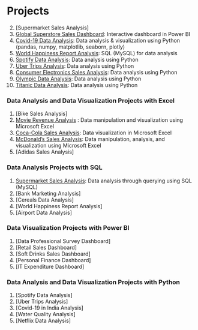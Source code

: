 # Projects
2. [Supermarket Sales Analysis]
3. [Global Superstore Sales Dashboard](https://github.com/aravindbc/Data-Analysis-Projects/tree/e0e58cfb82ecc1ffd0e78a8dad467dc61d4d5f6a/Global%20Superstore%20Sales%20Dashboard): Interactive dashboard in Power BI
4. [Covid-19 Data Analysis](https://github.com/aravindbc/Data-Analysis-Projects/tree/091ee9b0ccfa5bc81f5081e3f5c27b1c17f789eb/Covid-19%20Data%20Analysis): Data analysis & visualization using Python (pandas, numpy, matplotlib, seaborn, plotly)
7. [World Happiness Report Analysis](https://github.com/aravindbc/Data-Analysis-Projects/tree/72dca66b355597084d06562597f263cd80377346/World%20Happiness%20Report%20Analysis): SQL (MySQL) for data analysis
8. [Spotify Data Analysis](https://github.com/aravindbc/Data-Analysis-Projects/tree/3dfed32b00514a16885d5e4f2ac3d0defdf17404/Spotify%20Data%20Analysis): Data analysis using Python
9. [Uber Trips Analysis](https://github.com/aravindbc/Data-Analysis-Projects/tree/01c609ae89e36cf13f9bbb5ad73c187405d830bc/Uber%20Trips%20Analysis): Data analysis using Python
10. [Consumer Electronics Sales Analysis](https://github.com/aravindbc/Data-Analysis-Projects/tree/01c609ae89e36cf13f9bbb5ad73c187405d830bc/Consumer%20Electronics%20Sales%20Analysis): Data analysis using Python
11. [Olympic Data Analysis](https://github.com/aravindbc/Data-Analysis-Projects/tree/01c609ae89e36cf13f9bbb5ad73c187405d830bc/Olympic%20Data%20Analysis): Data analysis using Python
12. [Titanic Data Analysis](https://github.com/aravindbc/Data-Analysis-Projects/tree/01c609ae89e36cf13f9bbb5ad73c187405d830bc/Titanic%20Data%20Analysis): Data analysis using Python
### Data Analysis and Data Visualization Projects with Excel
1. [Bike Sales Analysis]
2. [Movie Revenue Analysis](https://github.com/aravindbc/Data-Analysis-Projects/tree/819a6e02a00d6f0a62ee0264d7917198a445ceff/Movie%20Revenue%20Analysis) : Data manipulation and visualization using Microsoft Excel
3. [Coca-Cola Sales Analysis](https://github.com/aravindbc/Data-Analysis-Projects/tree/a8091f93103fae7e23dc25171bdbe5a9da546d59/Coca-Cola%20Interactive%20Dashboard): Data visualization in Microsoft Excel
4. [McDonald’s Sales Analysis](https://github.com/aravindbc/Data-Analysis-Projects/tree/5b7f31a1fa36fbbaa1cd7c4e05898ef6a8048487/McDonald%E2%80%99s%20Sales%20Dashboard): Data manipulation, analysis, and visualization using Microsoft Excel
5. [Adidas Sales Analysis]
### Data Analysis Projects with SQL
1. [Supermarket Sales Analysis](https://github.com/aravindbc/Data-Analysis-Projects/tree/c1822e8d0570ef08008c38c2427bcd5a5e677386/Supermarket%20Sales%20Analysis): Data analysis through querying using SQL (MySQL)
2. [Bank Marketing Analysis]
3. [Cereals Data Analysis]
4. [World Happiness Report Analysis]
5. [Airport Data Analysis]
### Data Visualization Projects with Power BI
1. [Data Professional Survey Dashboard]
2. [Retail Sales Dashboard]
3. [Soft Drinks Sales Dashboard]
4. [Personal Finance Dashboard]
5. [IT Expenditure Dashboard]
### Data Analysis and Data Visualization Projects with Python
1. [Spotify Data Analysis]
2. [Uber Trips Analysis]
3. [Covid-19 in India Analysis]
4. [Water Quality Analysis]
5. [Netflix Data Analysis]
